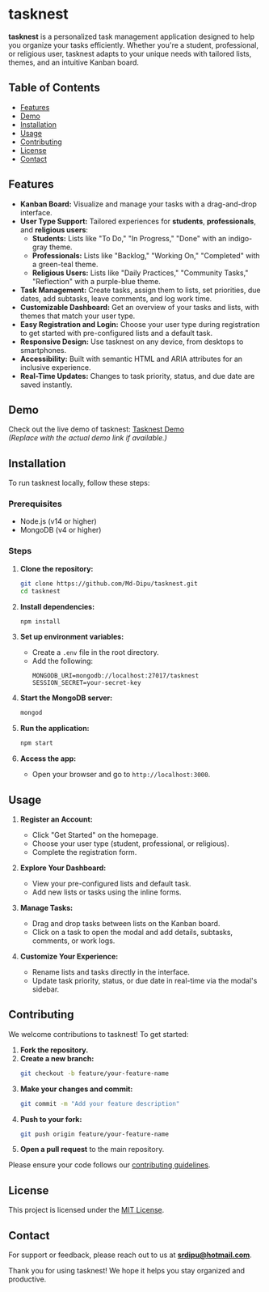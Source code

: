 # tasknest

**tasknest** is a personalized task management application designed to help you organize your tasks efficiently. Whether you're a student, professional, or religious user, tasknest adapts to your unique needs with tailored lists, themes, and an intuitive Kanban board.

## Table of Contents

- [Features](#features)
- [Demo](#demo)
- [Installation](#installation)
- [Usage](#usage)
- [Contributing](#contributing)
- [License](#license)
- [Contact](#contact)

## Features

- **Kanban Board:** Visualize and manage your tasks with a drag-and-drop interface.
- **User Type Support:** Tailored experiences for **students**, **professionals**, and **religious users**:
  - **Students:** Lists like "To Do," "In Progress," "Done" with an indigo-gray theme.
  - **Professionals:** Lists like "Backlog," "Working On," "Completed" with a green-teal theme.
  - **Religious Users:** Lists like "Daily Practices," "Community Tasks," "Reflection" with a purple-blue theme.
- **Task Management:** Create tasks, assign them to lists, set priorities, due dates, add subtasks, leave comments, and log work time.
- **Customizable Dashboard:** Get an overview of your tasks and lists, with themes that match your user type.
- **Easy Registration and Login:** Choose your user type during registration to get started with pre-configured lists and a default task.
- **Responsive Design:** Use tasknest on any device, from desktops to smartphones.
- **Accessibility:** Built with semantic HTML and ARIA attributes for an inclusive experience.
- **Real-Time Updates:** Changes to task priority, status, and due date are saved instantly.

## Demo

Check out the live demo of tasknest: [Tasknest Demo](https://your-demo-link.com)  
_(Replace with the actual demo link if available.)_

## Installation

To run tasknest locally, follow these steps:

### Prerequisites

- Node.js (v14 or higher)
- MongoDB (v4 or higher)

### Steps

1. **Clone the repository:**

   ```bash
   git clone https://github.com/Md-Dipu/tasknest.git
   cd tasknest
   ```

2. **Install dependencies:**

   ```bash
   npm install
   ```

3. **Set up environment variables:**

   - Create a `.env` file in the root directory.
   - Add the following:
     ```plaintext
     MONGODB_URI=mongodb://localhost:27017/tasknest
     SESSION_SECRET=your-secret-key
     ```

4. **Start the MongoDB server:**

   ```bash
   mongod
   ```

5. **Run the application:**

   ```bash
   npm start
   ```

6. **Access the app:**
   - Open your browser and go to `http://localhost:3000`.

## Usage

1. **Register an Account:**

   - Click "Get Started" on the homepage.
   - Choose your user type (student, professional, or religious).
   - Complete the registration form.

2. **Explore Your Dashboard:**

   - View your pre-configured lists and default task.
   - Add new lists or tasks using the inline forms.

3. **Manage Tasks:**

   - Drag and drop tasks between lists on the Kanban board.
   - Click on a task to open the modal and add details, subtasks, comments, or work logs.

4. **Customize Your Experience:**
   - Rename lists and tasks directly in the interface.
   - Update task priority, status, or due date in real-time via the modal's sidebar.

## Contributing

We welcome contributions to tasknest! To get started:

1. **Fork the repository.**
2. **Create a new branch:**
   ```bash
   git checkout -b feature/your-feature-name
   ```
3. **Make your changes and commit:**
   ```bash
   git commit -m "Add your feature description"
   ```
4. **Push to your fork:**
   ```bash
   git push origin feature/your-feature-name
   ```
5. **Open a pull request** to the main repository.

Please ensure your code follows our [contributing guidelines](CONTRIBUTING.md).

## License

This project is licensed under the [MIT License](LICENSE).

## Contact

For support or feedback, please reach out to us at **srdipu@hotmail.com**.

Thank you for using tasknest! We hope it helps you stay organized and productive.
